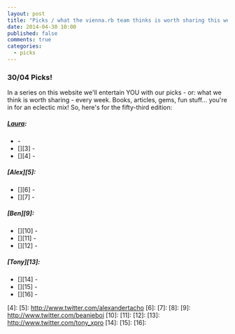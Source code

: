 ```yaml
---
layout: post
title: "Picks / what the vienna.rb team thinks is worth sharing this week"
date: 2014-04-30 10:00
published: false
comments: true
categories:
  - picks
---
```


### 30/04 Picks!

In a series on this website we'll entertain YOU with our picks - or: what we think is worth sharing - every week.
Books, articles, gems, fun stuff... you're in for an eclectic mix! So, here's for the fifty-third edition:

##### [Laura][1]:
  - [][2] -
  - [][3] -
  - [][4] -

##### [Alex][5]:
  - [][6] - 
  - [][7] - 

##### [Ben][9]:
  - [][10] -
  - [][11] -
  - [][12] -

##### [Tony][13]:
  - [][14] -
  - [][15] -
  - [][16] -


[1]: http://www.twitter.com/alicetragedy
[2]:
[3]:
[4]:
[5]: http://www.twitter.com/alexandertacho
[6]: 
[7]: 
[8]:
[9]: http://www.twitter.com/beanieboi
[10]:
[11]:
[12]:
[13]: http://www.twitter.com/tony_xpro
[14]:
[15]:
[16]:
